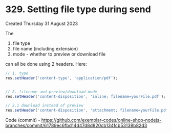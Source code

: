 # 329. Setting file type during send
Created Thursday 31 August 2023

The 
1. file type
2. file name (including extension)
3. mode - whether to preview or download file 

can all be done using 2 headers. Here:
```js
// 1. type
res.setHeader('content-type', 'application/pdf');


// 2. filename and preview/download mode
res.setHeader('content-disposition', 'inline; filename=yourFile.pdf');

// 2.1 download instead of preview
res.setHeader('content-disposition', 'attachment; filename=yourFile.pdf');
```
Code (commit) - https://github.com/exemplar-codes/online-shop-nodejs-branches/commit/61789ec6fbd14d47d8d820cb134fcb53138b82d3